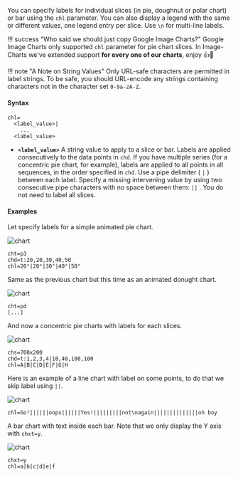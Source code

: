 You can specify labels for individual slices (in pie, doughnut or polar chart) or bar using the `chl` parameter. You can also display a legend with the same or different values, one legend entry per slice. Use `\n` for multi-line labels.

!!! success "Who said we should just copy Google Image Charts?"
    Google Image Charts only supported `chl` parameter for pie chart slices.
    In Image-Charts we've extended support **for every one of our charts**, enjoy :+1::rocket:

!!! note "A Note on String Values"
    Only URL-safe characters are permitted in label strings. To be safe, you should URL-encode any strings containing characters not in the character set `0-9a-zA-Z`.

#### Syntax

```
chl=
  <label_value>|
    ...
  <label_value>
```

- **`<label_value>`** A string value to apply to a slice or bar. Labels are applied consecutively to the data points in `chd`. If you have multiple series (for a concentric pie chart, for example), labels are applied to all points in all sequences, in the order specified in `chd`. Use a pipe delimiter ( `|` ) between each label. Specify a missing intervening value by using two consecutive pipe characters with no space between them: `||` . You do not need to label all slices.

#### Examples

Let specify labels for a simple animated pie chart.

![chart](https://image-charts.com/chart?cht=p3&chs=700x200&chd=t:20,20,30,40,50&chl=20°|20°|30°|40°|50°&chan)

```
cht=p3
chd=t:20,20,30,40,50
chl=20°|20°|30°|40°|50°
```

Same as the previous chart but this time as an animated donught chart.

![chart](https://image-charts.com/chart?cht=pd&chs=700x200&chd=t:20,20,30,40,50&chl=20°|20°|30°|40°|50°&chan)

```
cht=pd
[...]
```

And now a concentric pie charts with labels for each slices.

![chart](https://image-charts.com/chart?cht=pc&chs=700x200&chd=t:1,2,3,4|10,40,100,100&chl=A|B|C|D|E|F|G|H)


```
chs=700x200
chd=t:1,2,3,4|10,40,100,100
chl=A|B|C|D|E|F|G|H
```

Here is an example of a line chart with label on some points, to do that we skip label using `||`.

![chart](https://image-charts.com/chart?cht=ls&chd=s:theresadifferencebetweenknowingthepathandwalkingthepath&chs=700x200&chf=b0,lg,90,03a9f4,0,3f51b5,1&chl=Go!||||||oops||||||Yes!|||||||||not\nagain||||||||||||||oh%20boy)

```
chl=Go!||||||oops||||||Yes!|||||||||not\nagain||||||||||||||oh boy
```

A bar chart with text inside each bar. Note that we only display the Y axis with `chxt=y`.

![chart](https://image-charts.com/chart?cht=bvg&chd=t:50,30,10,60,65,90&chf=b0,lg,90,03a9f47C,0,3f51b57C,1&chls=2.0,0.0,0.0&chxt=y&chs=700x200&chg=20,50&chl=a|b|c|d|e|f)

```
chxt=y
chl=a|b|c|d|e|f
```
